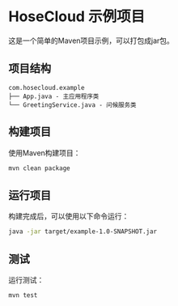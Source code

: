 # HoseCloud 示例项目

这是一个简单的Maven项目示例，可以打包成jar包。

## 项目结构

```
com.hosecloud.example
├── App.java - 主应用程序类
└── GreetingService.java - 问候服务类
```

## 构建项目

使用Maven构建项目：

```bash
mvn clean package
```

## 运行项目

构建完成后，可以使用以下命令运行：

```bash
java -jar target/example-1.0-SNAPSHOT.jar
```

## 测试

运行测试：

```bash
mvn test
```